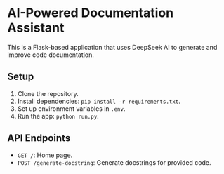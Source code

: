 # AI-Powered Documentation Assistant

This is a Flask-based application that uses DeepSeek AI to generate and improve code documentation.

## Setup
1. Clone the repository.
2. Install dependencies: `pip install -r requirements.txt`.
3. Set up environment variables in `.env`.
4. Run the app: `python run.py`.

## API Endpoints
- `GET /`: Home page.
- `POST /generate-docstring`: Generate docstrings for provided code.